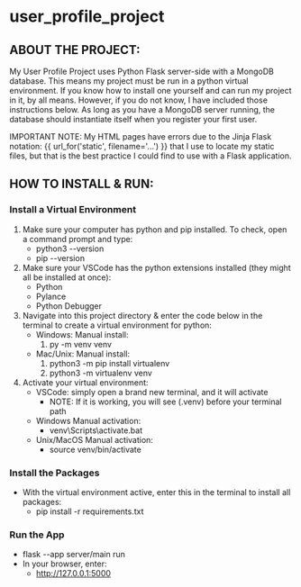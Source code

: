 # user_profile_project

## ABOUT THE PROJECT:

My User Profile Project uses Python Flask server-side with a MongoDB database.
This means my project must be run in a python virtual environment.
If you know how to install one yourself and can run my project in it, by all means.
However, if you do not know, I have included those instructions below.
As long as you have a MongoDB server running, the database should instantiate itself when you register your first user.

IMPORTANT NOTE: My HTML pages have errors due to the Jinja Flask notation: {{ url_for('static', filename='...') }} that I use to locate my static files, but that is the best practice I could find to use with a Flask application.

## HOW TO INSTALL & RUN:

### Install a Virtual Environment
1. Make sure your computer has python and pip installed. To check, open a command prompt and type:
    * python3 --version
    * pip --version
2. Make sure your VSCode has the python extensions installed (they might all be installed at once):
    * Python
    * Pylance
    * Python Debugger
3. Navigate into this project directory & enter the code below in the terminal to create a virtual environment for python:
    * Windows: Manual install:
        1. py -m venv venv
    * Mac/Unix: Manual install:
        1. python3 -m pip install virtualenv
        2. python3 -m virtualenv venv
4. Activate your virtual environment:
    * VSCode: simply open a brand new terminal, and it will activate
        * NOTE: If it is working, you will see (.venv) before your terminal path
    * Windows Manual activation:
        * venv\Scripts\activate.bat
    * Unix/MacOS Manual activation:
        * source venv/bin/activate

### Install the Packages
* With the virtual environment active, enter this in the terminal to install all packages:
    * pip install -r requirements.txt

### Run the App
* flask --app server/main run
* In your browser, enter:
    * http://127.0.0.1:5000